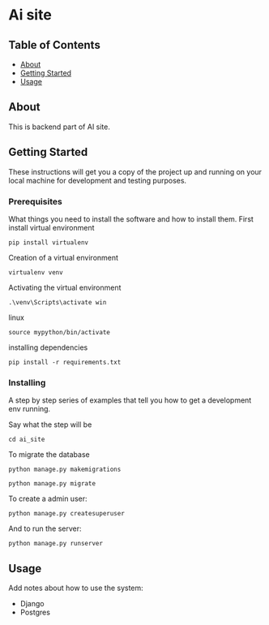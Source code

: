 
# Ai site 

## Table of Contents

- [About](#about)
- [Getting Started](#getting_started)
- [Usage](#usage)

## About <a name = "about"></a>

This is backend part of AI site.

## Getting Started <a name = "getting_started"></a>

These instructions will get you a copy of the project up and running on your local machine for development and testing purposes.

### Prerequisites

What things you need to install the software and how to install them.
First install virtual environment
```
pip install virtualenv
```
Creation of a virtual environment
```
virtualenv venv 
```
Activating the virtual environment
```
.\venv\Scripts\activate win
```
linux
```
source mypython/bin/activate 
```
installing dependencies
```
pip install -r requirements.txt
```

### Installing

A step by step series of examples that tell you how to get a development env running.

Say what the step will be
```
cd ai_site
```
To migrate the database
```
python manage.py makemigrations 
```
```
python manage.py migrate
```
To create a admin user:

```
python manage.py createsuperuser
```
And to run the server:
```
python manage.py runserver
```

## Usage <a name = "usage"></a>
Add notes about how to use the system:
* Django
* Postgres

